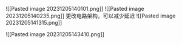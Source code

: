 ![[Pasted image 20231205140101.png]]
![[Pasted image 20231205140235.png]]
更改电路架构，可以减少延迟
![[Pasted image 20231205141315.png]]

![[Pasted image 20231205143410.png]]